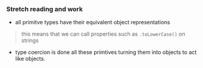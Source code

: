 ### Stretch reading and work
- all primitve types have their equivalent object representations
> this means that we can call properties such as ```.toLowerCase()``` on strings
- type coercion is done all these primtives turning them into objects to act like objects.